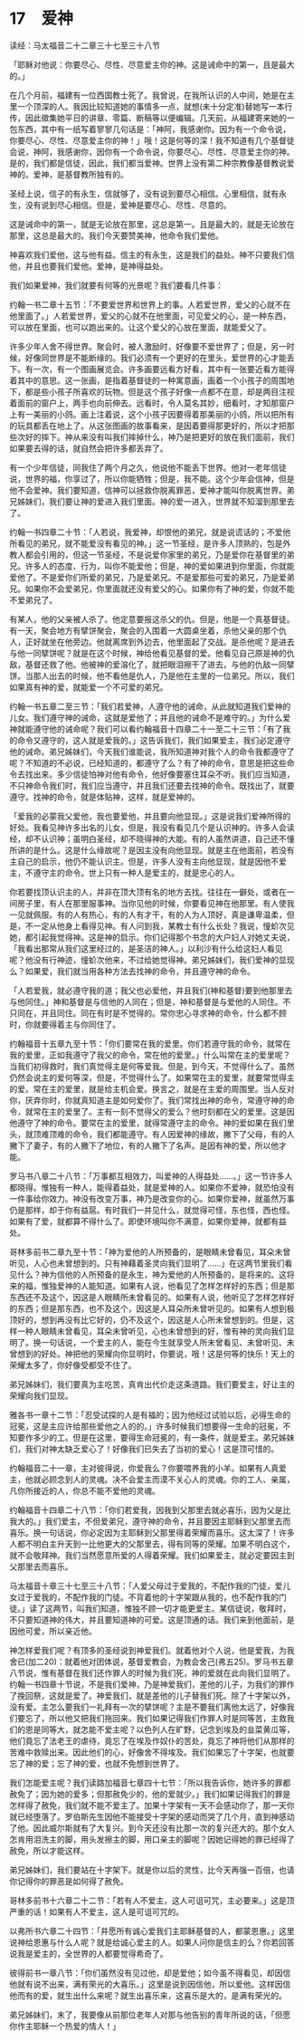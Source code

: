 # 17　爱神


读经：马太福音二十二章三十七至三十八节

「耶稣对他说：你要尽心、尽性、尽意爱主你的神。这是诫命中的第一，且是最大的。」

在几个月前，福建有一位西国教士死了。我曾说，在我所认识的人中间，她是在主里一个顶深的人。我因比较知道她的事情多一点，就想(未十分定准)替她写一本行传，因此徵集她平日的讲章、零篇、断稿等以便编辑。几天前，从福建寄来她的一包东西，其中有一纸写着寥寥几句话是：「神阿，我感谢你。因为有一个命令说，你要尽心、尽性、尽意爱主你的神！」哦！这是何等的深！我不知道有几个基督徒会说，神阿，我感谢你，因你有一个命令说，你要尽心、尽性、尽意爱主你的神。是的，我们都是信徒，因此，我们都当爱神。世界上没有第二种宗教像基督教说爱神的。爱神，是基督教所独有的。

圣经上说，信子的有永生，信就够了，没有说到要尽心相信。心里相信，就有永生，没有说到尽心相信。但是，爱神是要尽心、尽性、尽意的。

这是诫命中的第一，就是无论放在那里，这总是第一。且是最大的，就是无论放在那里，这总是最大的。我们今天要赞美神，他命令我们爱他。

神喜欢我们爱他，这与他有益。信主的有永生，这是我们的益处。神不只要我们信他，并且也要我们爱他。爱神，是神得益处。

我们如果爱神，我们就要有何等的光景呢？我们要看几件事：

约翰一书二章十五节：「不要爱世界和世界上的事。人若爱世界，爱父的心就不在他里面了。」人若爱世界，爱父的心就不在他里面，可见爱父的心，是一种东西，可以放在里面，也可以跑出来的。让这个爱父的心放在里面，就能爱父了。

许多少年人舍不得世界。聚会时，被人激励时，好像要不爱世界了；但是，另一时候，好像同世界是不能断缘的。我们必须有一个更好的在里头，爱世界的心才能丢下。有一次，有一个图画展览会。许多画要远看方好看，其中有一张要近看方能得着其中的意思。这一张画，是指着基督徒的一种寓意画，画着一个小孩子的周围地下，都是些小孩子所喜欢的玩物。但是这个孩子好像一点都不在意，却是两目注视着面前的窗户上，两手也向前伸去。远看时，令人莫名其妙，细看时，才知那窗户上有一美丽的小鸽。画上注着说，这个小孩子因要得着那美丽的小鸽，所以把所有的玩具都丢在地上了。从这张图画的故事看来，是因着要得那更好的，所以才把那些次好的摔下。神从来没有叫我们摔掉什么，神乃是把更好的放在我们面前，我们如果要去得的话，就自然会把许多都丢弃了。

有一个少年信徒，同我住了两个月之久，他说他不能丢下世界。他对一老年信徒说，世界的福，你享过了，所以你能牺牲；但是，我不能。这个少年会信神，但是他不会爱神。我们要知道，信神可以拯救你脱离罪恶，爱神才能叫你脱离世界。弟兄姊妹们，我们要让神的爱进入我们里面。神的爱一进入，世界就不知溜到那里去了。

约翰一书四章二十节：「人若说，我爱神，却恨他的弟兄，就是说谎话的；不爱他所看见的弟兄，就不能爱没有看见的神。」这一节圣经，是许多人顶熟的，包是外教人都会引用的，但这一节圣经，不是说爱你家里的弟兄，乃是爱你在基督里的弟兄。许多人的态度、行为，叫你不能爱他；但是，神的爱如果进到你里面，你就能爱他了。不是爱你们所爱的弟兄，乃是爱弟兄。不是爱那些可爱的弟兄，乃是爱弟兄。如果你不会爱弟兄，你里面就还没有爱父的心。如果你有了神的爱，你就不能不爱弟兄了。

有某人，他的父亲被人杀了。他定意要报这杀父的仇。但是，他是一个真基督徒。有一天，聚会地方有擘饼聚会，聚会的入围着一大圆桌坐着，杀他父亲的那个仇人，正好就坐在他旁边。他就离席到外边去，他里面起了交战。是杀他呢？是进去与他一同擘饼呢？就是在这个时候，神给他看见基督的爱。他看见自己原是神的仇敌，基督还救了他。他被神的爱溶化了，就把眼泪擦干了进去，与他的仇敌一同擘饼。当那人出去的时候，他不看他是仇人，乃是他在主里的一位弟兄。所以，我们如果真有神的爱，就能爱一个不可爱的弟兄。

约翰一书五章二至三节：「我们若爱神，人遵守他的诫命，从此就知道我们爱神的儿女。我们遵守神的诫命，这就是爱他了；并且他的诫命不是难守的。」为什么爱神就能遵守他的诫命呢？我们可以看约翰福音十四章二十一至二十三节：「有了我的命令又遵守的，这人就是爱我的。」这告诉我们，我们如果爱主，我们必定遵守他的诫命。弟兄姊妹们，今天我们谁能说，我所知道神对我个人的命令我都遵守了呢？不知道的不必说，已经知道的，都遵守了么？有了神的命令，意思是把这些命令去找出来。多少信徒怕神对他有命令，他好像要塞住耳朵不听。我们应当知道，不只神命令我们时，我们应当遵守，并且我们还要去找神的命令。既找出了，就要遵守。找神的命令，就是体贴神，这样，就是爱神的。

「爱我的必蒙我父爱他，我也要爱他，并且要向他显现。」这是说我们爱神所得的好处。我看见神许多出名的儿女，但是，我没有看见几个是认识神的。许多人会读经，却不认识神；虽明白圣经，却不晓得神的大能。有的人虽然讲道，自己还不懂所讲的是什么。这是什么缘故呢？是因主没有向他显现。就是主在他面前，若没有主自己的启示，他仍不能认识主。但是，许多人没有主向他显现，就是因他不爱主，不遵守主的命令。世上只有一种人是爱主的，就是忠心的人。

你若要找顶认识主的人，并非在顶大顶有名的地方去找。往往在一僻处，或者在一间房子里，有人在那里服事神。当你见他的时候，你要看见神在他那里。有人使我一见就佩服。有的人有热心，有的人有才干，有的人为人顶好，真是谦卑温柔，但是，不一定从他身上看得见神。有人问到我，某教士有什么长处？我说，憧蚧次见她，都引起我觉得神。这是神的启示。你们记得那个书念的大户妇人对她丈夫说，「我看出那常从我们这里经过的，是圣洁的神人。」以利沙有什么给这妇人看见呢？他没有行神迹，憧蚧次他来，不过给她觉得神。弟兄姊妹们，我们爱神的显现么？如果爱，我们就当用各种方法去找神的命令，并且遵守神的命令。

「人若爱我，就必遵守我的道；我父也必爱他，并且我们(神和基督)要到他那里去与他同住。」神和基督是与信他的人同在；但是，神和基督是与爱他的人同住。不只同在，并且同住。同在有时是不觉得的。常你忠心寻求神的命令，什么都不顾时，你就要得着主与你同住了。

约翰福音十五章九至十节：「你们要常在我的爱里。你们若遵守我的命令，就常在我的爱里，正如我遵守了我父的命令，常在他的爱里。」什么叫常在主的爱里呢？当我们初得救时，我们真觉得主是何等爱我。但是，到今天，不觉得什么了。虽然仍然会说主的爱何等深，但是，不觉得什么了。如果常在主的爱里，就要常觉得主的爱。常在主的爱里，就是给主机会爱。换言之，就是在主爱的周围里。当人反对你，厌弃你时，你就真知道主是如何爱你了。我们常找出神的命令，常遵守神的命令，就常在主的爱里了。主有一刻不觉得父的爱么？他时刻都在父的爱里。这是因他遵守了神的命令。要常在主的爱里，就得常遵守主的命令。神的爱如果在我们里头，就顶难顶难的命令，我们都能遵守。有人因爱神的缘故，撇下了父母，有的人撇下了妻子，有的人撇下了地位，有的人撇下了名声。是因有神的爱，所以他才能。

罗马书八章二十八节：「万事都互相效力，叫爱神的人得益处……。」这一节许多人都晓得。惟独有一种人，能得着益处，就是爱神的人。如果你不爱神，就恐怕没有一件事给你效力。神没有改变万事，神乃是改变你的心。如果你爱神，就虽然万事仍是那样，却于你有益扈。有时我们一并见什么，就觉得可怪，东也怪，西也怪。如果有了爱，就都算不得什么了。即使环境叫你不满意，如果你爱神，就都有益处。

哥林多前书二章九至十节：「神为爱他的人所预备的，是眼睛未曾看见，耳朵未曾听见，人心也未曾想到的。只有神藉着圣灵向我们显明了……」在这两节里我们看见什么？神为信他的人所预备的是永生，神为爱他的人所预备的，是将来的。这将来的福，惟独爱神的人能知道。如果有人说，他看见了怎样怎样好的东西；但是那东西还不及这个，因这是人眼睛所未曾看见的。如果有人说，他听见了怎样怎样好的东西；但是那东西，也不及这个，因这是人耳朵所未曾听见的。如果有人想到极顶好的，想到再没有比它好的，仍不及这个，因这是人心所未曾想到的。但是，这样一种人眼睛未曾看见，耳朵未曾听见，心也未曾想到的好，惟有神的灵向我们显明了。换一句话说，一个爱主的人，能在今生就享受人所未曾看见、未曾听见、未曾想到的好处。神把他的荣耀向你显明时，你要说，哦！这是何等的快乐！天上的荣耀太多了，你好像受都受不住了。

弟兄姊妹们，我们要真为主吃苦，真肯出代价走这条道路。我们要爱主，好让主的荣耀向我们显现。

雅各书一章十二节：「忍受试探的人是有福的；因为他经过试验以后，必得生命的冠冕，这是主应许给那些爱他之人的的。」许多时候我们想要得一生命的冠冕，不知要作多少的工。但是在这里，要得生命冠冕的，有一条件，就是爱主。弟兄姊妹们，我们对神太缺乏爱心了！好像我们已失去了当初的爱心！这是顶可惜的。

约翰福音二十一章，主对彼得说，你爱我么？你要喂养我的小羊。如果有人真爱主，他就必顾念到人的灵魂。决不会爱主而漠不关心人的灵魂。你的工人、亲属，凡你所接近的人，你总不能不爱他的灵魂。

约翰福音十四章二十八节：「你们若爱我，因我到父那里去就必喜乐，因为父是比我大的。」我们爱主，不但爱弟兄，遵守神的命令，并且要因主耶稣到父那里去而喜乐。换一句话说，你必定因为主耶稣到父那里得着荣耀而喜乐。这太深了！许多人都不明白主升天到一比他更大的父那里去，得有同等的荣耀。加果不明白这个，就不会敬拜神。我们当然愿意所爱的人得着荣耀。我们如果爱主，就必定要因主到父那里去而喜乐。

马太福音十章三十七至三十八节：「人爱父母过于爱我的，不配作我的门徒，爱儿女过于爱我的，不配作我的门徒。不背着他的十字架跟从我的，也不配作我的门徒。」读了这两节，叫我们知道，惟独不顾一切才能更爱主。某信徒说，敬拜时，不只要知道神的伟大，并且要知道神的可爱。这是顶通的话。我们来到他面前，是因他可爱，所以亲近他。

神怎样爱我们呢？有顶多的圣经说到神爱我们。就着他对个人说，他是爱我，为我舍已(加二20)：就着他对团体说，基督爱教会，为教会舍己(弗五25)。罗马书五章八节说，惟有基督在我们还作罪人的时候为我们死，神的爱就在此向我们显明了。约翰一书四章十节说，不是我们爱神，乃是神爱我们，差他的儿子，为我们的罪作了挽回祭，这就是爱了。神爱我们，就是差他的儿子替我们死。除了十字架以外，没有爱。主怎么要我们一礼拜有一次的擘饼呢？主是不要我们离他太远了，好像我们要忘了，所以他又把我们拖回来。我们如果记得我们作罪人时是同等苦，主救我们的恩是同等大，就怎能不爱主呢？以色列人在旷野，记念到埃及的韭菜黄瓜等，他们竟忘了法老王的虐待，竟忘了在埃及作奴仆的苦处，竟忘了神将他们从那样的苦难中救赎出来。因此他们的心，好像舍不得埃及。我们如果忘了十字架，也就要忘了神的爱；忘了神的爱，也就不免想到世界了。

我们怎能爱主呢？我们读路加福音七章四十七节：「所以我告诉你，她许多的罪都赦免了；因为她的爱多；但那赦免少的，他的爱就少。」我们如果记得我们的罪是怎样得了赦免，我们就不能不爱主了。加果十字架有一天不会感动你了，那一天你就已经堕落了。罗伯斯先生因他不能接受十字架的感动而哭了几个月，直到神感动了他。因此威尔斯就有了大复兴。到今天还没有比那一次的复兴还大的。那个女人怎肯用泪洗主的脚，用头发擦主的脚，用口亲主的脚呢？因她记得她的罪已经得了赦免，所以才能这样。

弟兄姊妹们，我们要站在十字架下。就是你以后的灵性，比今天再强一百倍，也请你记得你的罪恶是如何得了赦免。

哥林多前书十六章二十二节：「若有人不爱主，这人可诅可咒，主必要来。」这是顶严重的话！如果有人不爱主，这人是可诅可咒的。

以弗所书六章二十四节：「并愿所有诚心爱我们主耶稣基督的人，都蒙恩惠。」这里说神给恩惠与什么人呢？就是给诚心爱主的人。如果人问你是信主的么？你若回答说我是爱主的，全世界的人都要觉得希奇了。

彼得前书一章八节：「你们虽然没有见过他，却是爱他；如今虽不得看见，却因信他就有说不出来，满有荣光的大喜乐。」这里是说到因信他，所以爱他。这样因信他而有的爱，就生出什么来呢？就生出喜乐来，这喜乐是大的，是满有荣光的。

弟兄姊妹们，末了，我要像从前那位老年人对那与他告别的青年所说的话，「但愿你作主耶稣一个热爱的情人！」

